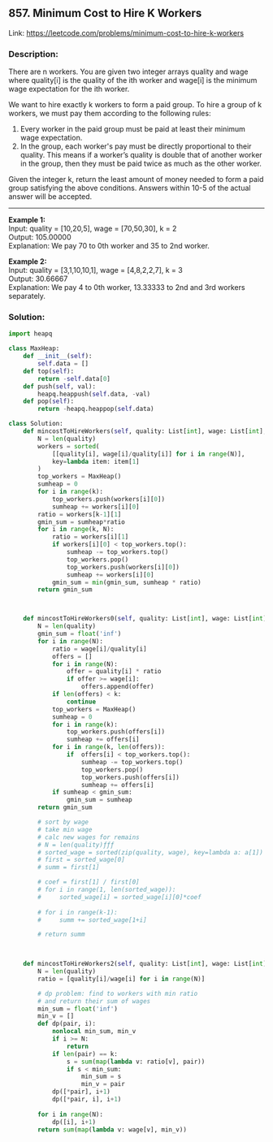## 857. Minimum Cost to Hire K Workers
Link: https://leetcode.com/problems/minimum-cost-to-hire-k-workers

### Description: 
There are n workers. You are given two integer arrays quality and wage where quality[i] is the quality of the ith worker and wage[i] is the minimum wage expectation for the ith worker.

We want to hire exactly k workers to form a paid group. To hire a group of k workers, we must pay them according to the following rules:

1. Every worker in the paid group must be paid at least their minimum wage expectation.
2. In the group, each worker's pay must be directly proportional to their quality. This means if a worker’s quality is double that of another worker in the group, then they must be paid twice as much as the other worker.

Given the integer k, return the least amount of money needed to form a paid group satisfying the above conditions. Answers within 10-5 of the actual answer will be accepted.

---

**Example 1:**  
Input: quality = [10,20,5], wage = [70,50,30], k = 2  
Output: 105.00000  
Explanation: We pay 70 to 0th worker and 35 to 2nd worker.  

**Example 2:**  
Input: quality = [3,1,10,10,1], wage = [4,8,2,2,7], k = 3  
Output: 30.66667  
Explanation: We pay 4 to 0th worker, 13.33333 to 2nd and 3rd workers separately.  

### Solution: 
```python
import heapq

class MaxHeap:
    def __init__(self):
        self.data = []
    def top(self):
        return -self.data[0]
    def push(self, val):
        heapq.heappush(self.data, -val)
    def pop(self):
        return -heapq.heappop(self.data)

class Solution:
    def mincostToHireWorkers(self, quality: List[int], wage: List[int], k: int) -> float:
        N = len(quality)
        workers = sorted(
            [[quality[i], wage[i]/quality[i]] for i in range(N)],
            key=lambda item: item[1]
        )
        top_workers = MaxHeap()
        sumheap = 0
        for i in range(k):
            top_workers.push(workers[i][0])
            sumheap += workers[i][0]
        ratio = workers[k-1][1]
        gmin_sum = sumheap*ratio
        for i in range(k, N):
            ratio = workers[i][1]
            if workers[i][0] < top_workers.top():
                sumheap -= top_workers.top()
                top_workers.pop()
                top_workers.push(workers[i][0])
                sumheap += workers[i][0]
            gmin_sum = min(gmin_sum, sumheap * ratio)
        return gmin_sum



    def mincostToHireWorkers0(self, quality: List[int], wage: List[int], k: int) -> float:
        N = len(quality)
        gmin_sum = float('inf')
        for i in range(N):
            ratio = wage[i]/quality[i]
            offers = []
            for i in range(N):
                offer = quality[i] * ratio
                if offer >= wage[i]:
                    offers.append(offer)
            if len(offers) < k:
                continue
            top_workers = MaxHeap()
            sumheap = 0
            for i in range(k):
                top_workers.push(offers[i])
                sumheap += offers[i]
            for i in range(k, len(offers)):
                if  offers[i] < top_workers.top():
                    sumheap -= top_workers.top()
                    top_workers.pop()
                    top_workers.push(offers[i])
                    sumheap += offers[i]
            if sumheap < gmin_sum:
                gmin_sum = sumheap
        return gmin_sum

        # sort by wage
        # take min wage
        # calc new wages for remains
        # N = len(quality)ƒƒƒ
        # sorted_wage = sorted(zip(quality, wage), key=lambda a: a[1])
        # first = sorted_wage[0]
        # summ = first[1]

        # coef = first[1] / first[0]
        # for i in range(1, len(sorted_wage)):
        #     sorted_wage[i] = sorted_wage[i][0]*coef
        
        # for i in range(k-1):
        #     summ += sorted_wage[1+i]

        # return summ
        


    def mincostToHireWorkers2(self, quality: List[int], wage: List[int], k: int) -> float:
        N = len(quality)
        ratio = [quality[i]/wage[i] for i in range(N)]

        # dp problem: find to workers with min ratio
        # and return their sum of wages
        min_sum = float('inf')
        min_v = []
        def dp(pair, i):
            nonlocal min_sum, min_v
            if i >= N:
                return
            if len(pair) == k:
                s = sum(map(lambda v: ratio[v], pair))
                if s < min_sum:
                    min_sum = s
                    min_v = pair
            dp([*pair], i+1)
            dp([*pair, i], i+1)
            
        for i in range(N):
            dp([i], i+1)
        return sum(map(lambda v: wage[v], min_v))
```
